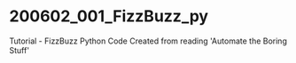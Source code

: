 # 200602_001_FizzBuzz_py
Tutorial - FizzBuzz Python Code
Created from reading 'Automate the Boring Stuff'
